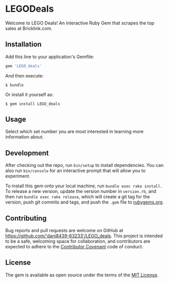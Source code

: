 # LEGODeals

Welcome to LEGO Deals! An interactive Ruby Gem that scrapes the top sales at Bricklink.com.


## Installation

Add this line to your application's Gemfile:

```ruby
gem 'LEGO_deals'
```

And then execute:

    $ bundle

Or install it yourself as:

    $ gem install LEGO_deals

## Usage

Select which set number you are most interested in learning more information about.

## Development

After checking out the repo, run `bin/setup` to install dependencies. You can also run `bin/console` for an interactive prompt that will allow you to experiment.

To install this gem onto your local machine, run `bundle exec rake install`. To release a new version, update the version number in `version.rb`, and then run `bundle exec rake release`, which will create a git tag for the version, push git commits and tags, and push the `.gem` file to [rubygems.org](https://rubygems.org).

## Contributing

Bug reports and pull requests are welcome on GitHub at https://github.com/'dani8439-63233'/LEGO_deals. This project is intended to be a safe, welcoming space for collaboration, and contributors are expected to adhere to the [Contributor Covenant](http://contributor-covenant.org) code of conduct.

## License

The gem is available as open source under the terms of the [MIT License](https://opensource.org/licenses/MIT).
